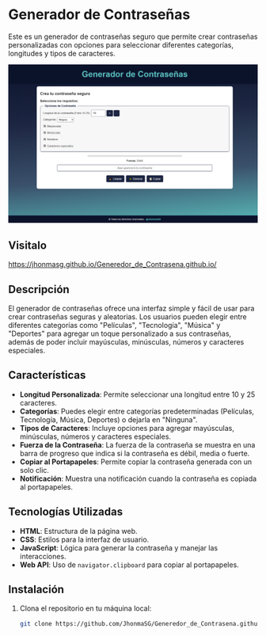# Generador de Contraseñas

Este es un generador de contraseñas seguro que permite crear contraseñas personalizadas con opciones para seleccionar diferentes categorías, longitudes y tipos de caracteres.

![Generador de Contraseñas](css/image/generadorScreenshot.PNG)

## Visitalo
https://jhonmasg.github.io/Generedor_de_Contrasena.github.io/

## Descripción

El generador de contraseñas ofrece una interfaz simple y fácil de usar para crear contraseñas seguras y aleatorias. Los usuarios pueden elegir entre diferentes categorías como "Películas", "Tecnología", "Música" y "Deportes" para agregar un toque personalizado a sus contraseñas, además de poder incluir mayúsculas, minúsculas, números y caracteres especiales.

## Características

- **Longitud Personalizada**: Permite seleccionar una longitud entre 10 y 25 caracteres.
- **Categorías**: Puedes elegir entre categorías predeterminadas (Películas, Tecnología, Música, Deportes) o dejarla en "Ninguna".
- **Tipos de Caracteres**: Incluye opciones para agregar mayúsculas, minúsculas, números y caracteres especiales.
- **Fuerza de la Contraseña**: La fuerza de la contraseña se muestra en una barra de progreso que indica si la contraseña es débil, media o fuerte.
- **Copiar al Portapapeles**: Permite copiar la contraseña generada con un solo clic.
- **Notificación**: Muestra una notificación cuando la contraseña es copiada al portapapeles.

## Tecnologías Utilizadas

- **HTML**: Estructura de la página web.
- **CSS**: Estilos para la interfaz de usuario.
- **JavaScript**: Lógica para generar la contraseña y manejar las interacciones.
- **Web API**: Uso de `navigator.clipboard` para copiar al portapapeles.

## Instalación

1. Clona el repositorio en tu máquina local:

   ```bash
   git clone https://github.com/JhonmaSG/Generedor_de_Contrasena.github.io

